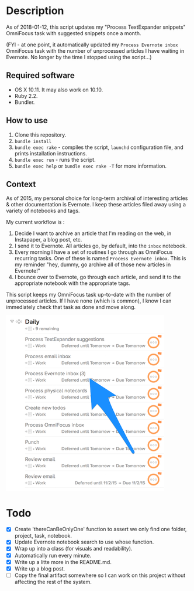 # Description

As of 2018-01-12, this script updates my "Process TextExpander snippets" OmniFocus task with suggested snippets once a month.

(FYI - at one point, it automatically updated my `Process Evernote inbox` OmniFocus task with the number of unprocessed articles I have waiting in Evernote. No longer by the time I stopped using the script...)

## Required software

* OS X 10.11. It may also work on 10.10.
* Ruby 2.2.
* Bundler.

## How to use

1. Clone this repository.
1. `bundle install`
1. `bundle exec rake` - compiles the script, `launchd` configuration file, and prints installation instructions.
1. `bundle exec run` - runs the script.
1. `bundle exec help` or `bundle exec rake -T` for more information.

## Context
As of 2015, my personal choice for long-term archival of interesting articles & other documentation is Evernote. I keep these articles filed away using a variety of notebooks and tags.

My current workflow is :

1. Decide I want to archive an article that I'm reading on the web, in Instapaper, a blog post, etc.
2. I send it to Evernote. All articles go, by default, into the `inbox` notebook.
3. Every morning I have a set of routines I go through as OmniFocus recurring tasks. One of these is named `Process Evernote inbox`. This is my reminder "hey, dummy, go archive all of those new articles in Evernote!"
4. I bounce over to Evernote, go through each article, and send it to the appropriate notebook with the appropriate tags.

This script keeps my OmniFocus task up-to-date with the number of unprocessed articles. If I have none (which is common), I know I can immediately check that task as done and move along.

![My OmniFocus daily routine list](https://github.com/fletcherm/add-note-count-to-focus-task/blob/master/images/process-evernote.png)

# Todo
- [x] Create 'thereCanBeOnlyOne' function to assert we only find one folder, project, task, notebook.
- [x] Update Evernote notebook search to use whose function.
- [x] Wrap up into a class (for visuals and readability).
- [x] Automatically run every minute.
- [x] Write up a litte more in the README.md.
- [x] Write up a blog post.
- [ ] Copy the final artifact somewhere so I can work on this project without affecting the rest of the system.
